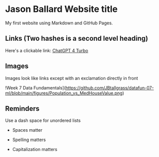 # Jason Ballard Website title

My first website using Markdown and GitHub Pages.

## Links (Two hashes is a second level heading)

Here's a clickable link: [ChatGPT 4 Turbo](https://chat.openai.com/)

## Images

Images look like links except with an exclamation directly in front

!Week 7 Data Fundamentals](https://github.com/JBtallgrass/datafun-07-ml/blob/main/figures/Population_vs_MedHouseValue.png)

## Reminders

Use a dash space for unordered lists

- Spaces matter

- Spelling matters

- Capitalization matters
